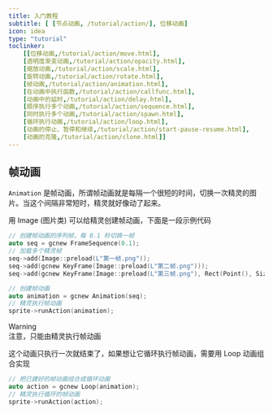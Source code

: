 ```yaml
---
title: 入门教程
subtitle: [ [节点动画, /tutorial/action/], 位移动画]
icon: idea
type: "tutorial"
toclinker: 
    [[位移动画,/tutorial/action/move.html],
    [透明度渐变动画,/tutorial/action/opacity.html],
    [缩放动画,/tutorial/action/scale.html],
    [旋转动画,/tutorial/action/rotate.html],
    [帧动画,/tutorial/action/animation.html],
    [在动画中执行函数,/tutorial/action/callfunc.html],
    [动画中的延时,/tutorial/action/delay.html],
    [顺序执行多个动画,/tutorial/action/sequence.html],
    [同时执行多个动画,/tutorial/action/spawn.html],
    [循环执行动画,/tutorial/action/loop.html],
    [动画的停止、暂停和继续,/tutorial/action/start-pause-resume.html],
    [动画的克隆,/tutorial/action/clone.html]]
---
```

## 帧动画

`Animation` 是帧动画，所谓帧动画就是每隔一个很短的时间，切换一次精灵的图片。当这个间隔非常短时，精灵就好像动了起来。

用 Image (图片类) 可以给精灵创建帧动画，下面是一段示例代码

```cpp
// 创建帧动画的序列帧，每 0.1 秒切换一帧
auto seq = gcnew FrameSequence(0.1);
// 加载多个精灵帧
seq->add(Image::preload(L"第一帧.png"));                                                // 无裁剪的添加一张图片
seq->add(gcnew KeyFrame(Image::preload(L"第二帧.png")));                                // 无裁剪的指定图片为关键帧，和上一行写法没有区别
seq->add(gcnew KeyFrame(Image::preload(L"第三帧.png"), Rect(Point(), Size(100, 50))));  // 指定图片为关键帧并进行裁剪

// 创建帧动画
auto animation = gcnew Animation(seq);
// 精灵执行帧动画
sprite->runAction(animation);
```

<div class="ui info warning"><div class="header">Warning </div>
注意，只能由精灵执行帧动画
</div>

这个动画只执行一次就结束了，如果想让它循环执行帧动画，需要用 Loop 动画组合实现

```cpp
// 把已建好的帧动画组合成循环动画
auto action = gcnew Loop(animation);
// 精灵执行循环的帧动画
sprite->runAction(action);
```
